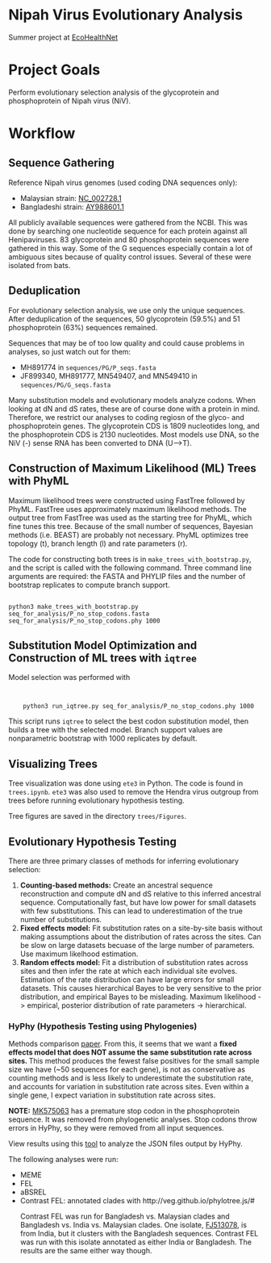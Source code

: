 # Nipah Virus Evolutionary Analysis

Summer project at <a href="https://www.ecohealthalliance.org/program/ecohealthnet" target="_blank">EcoHealthNet</a>

# Project Goals

Perform evolutionary selection analysis of the glycoprotein and phosphoprotein of Nipah virus (NiV). 

# Workflow

## Sequence Gathering

Reference Nipah virus genomes (used coding DNA sequences only):

<ul>
  <li>Malaysian strain: <a href="https://www.ncbi.nlm.nih.gov/nuccore/NC_002728.1" target="_blank">NC_002728.1</a></li>
  <li>Bangladeshi strain: <a href="https://www.ncbi.nlm.nih.gov/nuccore/AY988601.1" target="_blank">AY988601.1</a></li>
</ul>

All publicly available sequences were gathered from the NCBI. This was done by searching one nucleotide sequence for each protein against all Henipaviruses. 83 glycoprotein and 80 phosphoprotein sequences were gathered in this way. Some of the G sequences especially contain a lot of ambiguous sites because of quality control issues. Several of these were isolated from bats.

<!-- After removing extremely low-quality sequences (too many ambiguous nucleotides due to quality control issues, prevents alignment to the reference sequences), there were 79 glycoprotein and 79 phosphoprotein sequences (76/79 are from the same isolates).
 -->
 
## Deduplication

For evolutionary selection analysis, we use only the unique sequences. After deduplication of the sequences, 50 glycoprotein (59.5%) and 51 phosphoprotein (63%) sequences remained. 

Sequences that may be of too low quality and could cause problems in analyses, so just watch out for them:

<ul>
  <li>MH891774 in <code>sequences/PG/P_seqs.fasta</code></li>
  <li>JF899340, MH891777, MN549407, and MN549410 in <code>sequences/PG/G_seqs.fasta</code></li>
</ul>

Many substitution models and evolutionary models analyze codons. When looking at dN and dS rates, these are of course done with a protein in mind. Therefore, we restrict our analyses to coding regiosn of the glyco- and phosphoprotein genes. The glycoprotein CDS is 1809 nucleotides long, and the phosphoprotein CDS is 2130 nucleotides. Most models use DNA, so the NiV (-) sense RNA has been converted to DNA (U-->T). 

## Construction of Maximum Likelihood (ML) Trees with PhyML

Maximum likelihood trees were constructed using FastTree followed by PhyML. FastTree uses approximately maximum likelihood methods. The output tree from FastTree was used as the starting tree for PhyML, which fine tunes this tree. Because of the small number of sequences, Bayesian methods (i.e. BEAST) are probably not necessary. PhyML optimizes tree topology (t), branch length (l) and rate parameters (r). 

The code for constructing both trees is in `make_trees_with_bootstrap.py`, and the script is called with the following command. Three command line arguments are required: the FASTA and PHYLIP files and the number of bootstrap replicates to compute branch support.

<code>
python3 make_trees_with_bootstrap.py seq_for_analysis/P_no_stop_codons.fasta seq_for_analysis/P_no_stop_codons.phy 1000
</code>

## Substitution Model Optimization and Construction of ML trees with `iqtree`

Model selection was performed with

<code>
<!--     iqtree -s <i>phylip_file</i> -m MFP -->
    python3 run_iqtree.py seq_for_analysis/P_no_stop_codons.phy 1000
</code>

This script runs `iqtree` to select the best codon substitution model, then builds a tree with the selected model. Branch support values are nonparametric bootstrap with 1000 replicates by default.

## Visualizing Trees

Tree visualization was done using `ete3` in Python. The code is found in `trees.ipynb`. `ete3` was also used to remove the Hendra virus outgroup from trees before running evolutionary hypothesis testing.

Tree figures are saved in the directory `trees/Figures`.
    
## Evolutionary Hypothesis Testing

There are three primary classes of methods for inferring evolutionary selection:

1. <b>Counting-based methods:</b> Create an ancestral sequence reconstruction and compute dN and dS relative to this inferred ancestral sequence. Computationally fast, but have low power for small datasets with few substitutions. This can lead to underestimation of the true number of substitutions.
2. <b>Fixed effects model:</b> Fit substitution rates on a site-by-site basis without making assumptions about the distribution of rates across the sites. Can be slow on large datasets becuase of the large number of parameters. Use maximum likelhood estimation.
3. <b>Random effects model:</b> Fit a distribution of substitution rates across sites and then infer the rate at which each individual site evolves. Estimation of the rate distribution can have large errors for small datasets. This causes hierarchical Bayes to be very sensitive to the prior distribution, and empirical Bayes to be misleading. Maximum likelihood -> empirical, posterior distribution of rate parameters -> hierarchical. 

### HyPhy (Hypothesis Testing using Phylogenies)

Methods comparison <a href="https://academic.oup.com/mbe/article/22/5/1208/1066893" target="_blank">paper</a>. From this, it seems that we want a <b>fixed effects model that does NOT assume the same substitution rate across sites. </b> This method produces the fewest false positives for the small sample size we have (~50 sequences for each gene), is not as conservative as counting methods and is less likely to underestimate the substitution rate, and accounts for variation in substitution rate across sites. Even within a single gene, I expect variation in substitution rate across sites. 

<b>NOTE:</b> <a href="https://www.ncbi.nlm.nih.gov/nuccore/MK575063" target="_blank">MK575063</a> has a premature stop codon in the phosphoprotein sequence. It was removed from phylogenetic analyses. Stop codons throw errors in HyPhy, so they were removed from all input sequences.

View results using this <a href="http://vision.hyphy.org" target="_blank">tool</a> to analyze the JSON files output by HyPhy.

The following analyses were run:

<ul>
    <li>MEME</li>
    <li>FEL</li>
    <li>aBSREL</li>
    <li>Contrast FEL: annotated clades with http://veg.github.io/phylotree.js/#</li>

Contrast FEL was run for Bangladesh vs. Malaysian clades and Bangladesh vs. India vs. Malaysian clades. One isolate, <a href="https://www.ncbi.nlm.nih.gov/nuccore/FJ513078" target="blank">FJ513078</a>, is from India, but it clusters with the Bangladesh sequences. Contrast FEL was run with this isolate annotated as either India or Bangladesh. The results are the same either way though. 
